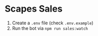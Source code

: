 # Scapes Sales

1. Create a `.env` file (check `.env.example`)
2. Run the bot via `npm run sales:watch`
